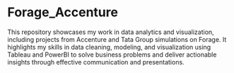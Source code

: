 # Forage_Accenture
This repository showcases my work in data analytics and visualization, including projects from Accenture and Tata Group simulations on Forage. It highlights my skills in data cleaning, modeling, and visualization using Tableau and PowerBI to solve business problems and deliver actionable insights through effective communication and presentations.
